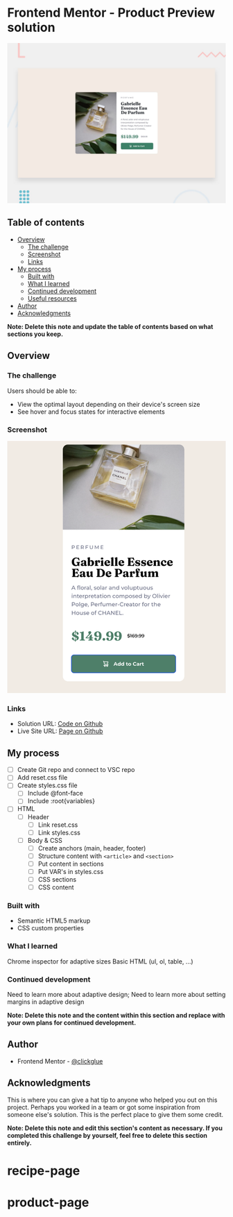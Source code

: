 # Frontend Mentor - Product Preview solution

![Design preview for the Product preview card component coding challenge](./design/desktop-preview.jpg)

## Table of contents

- [Overview](#overview)
  - [The challenge](#the-challenge)
  - [Screenshot](#screenshot)
  - [Links](#links)
- [My process](#my-process)
  - [Built with](#built-with)
  - [What I learned](#what-i-learned)
  - [Continued development](#continued-development)
  - [Useful resources](#useful-resources)
- [Author](#author)
- [Acknowledgments](#acknowledgments)

**Note: Delete this note and update the table of contents based on what sections you keep.**

## Overview

### The challenge

Users should be able to:

- View the optimal layout depending on their device's screen size
- See hover and focus states for interactive elements

### Screenshot

![](./Screenshot%202024-09-29%20at%2014.04.13.png)

### Links

- Solution URL: [Code on Github](https://github.com/clickglue/recipe-page/)
- Live Site URL: [Page on Github](https://clickglue.github.io/recipe-page/)

## My process

- [ ] Create Git repo and connect to VSC repo
- [ ] Add reset.css file
- [ ] Create styles.css file
  - [ ] Include @font-face
  - [ ] Include :root{variables}
- [ ] HTML
  - [ ] Header
    - [ ] Link reset.css
    - [ ] Link styles.css
  - [ ] Body & CSS
    - [ ] Create anchors (main, header, footer)
    - [ ] Structure content with ```<article>``` and ```<section>```
    - [ ] Put content in sections
    - [ ] Put VAR's in styles.css
    - [ ] CSS sections
    - [ ] CSS content

### Built with

- Semantic HTML5 markup
- CSS custom properties

### What I learned

Chrome inspector for adaptive sizes
Basic HTML (ul, ol, table, ...)

### Continued development

Need to learn more about adaptive design;
Need to learn more about setting margins in adaptive design

**Note: Delete this note and the content within this section and replace with your own plans for continued development.**

## Author

- Frontend Mentor - [@clickglue](https://www.frontendmentor.io/profile/clickglue)


## Acknowledgments

This is where you can give a hat tip to anyone who helped you out on this project. Perhaps you worked in a team or got some inspiration from someone else's solution. This is the perfect place to give them some credit.

**Note: Delete this note and edit this section's content as necessary. If you completed this challenge by yourself, feel free to delete this section entirely.**
# recipe-page
# product-page
